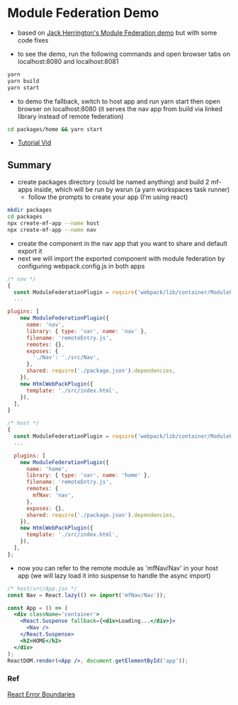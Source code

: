 # Module Federation Demo

- based on <a href='https://www.youtube.com/watch?v=K-yQB9YGmgE' >Jack Herrington's Module Federation demo</a> but with some code fixes

- to see the demo, run the following commands and open browser tabs on localhost:8080 and localhost:8081

```bash
yarn
yarn build
yarn start
```

- to demo the fallback, switch to host app and run yarn start then open browser on localhost:8080 (it serves the nav app from build via linked library instead of remote federation)

```bash
cd packages/home && yarn start
```

- <a href='#'>Tutorial Vid</a>

## Summary

- create packages directory (could be named anything) and build 2 mf-apps inside, which will be run by wsrun (a yarn workspaces task runner)
  - follow the prompts to create your app (I'm using react)

```bash
mkdir packages
cd packages
npx create-mf-app --name host
npx create-mf-app --name nav
```

- create the component in the nav app that you want to share and default export it
- next we will import the exported component with module federation by configuring webpack.config.js in both apps

```js
/* nav */
{
  const ModuleFederationPlugin = require('webpack/lib/container/ModuleFederationPlugin');
  ...

plugins: [
    new ModuleFederationPlugin({
      name: 'nav',
      library: { type: 'var', name: 'nav' },
      filename: 'remoteEntry.js',
      remotes: {},
      exposes: {
        './Nav': './src/Nav',
      },
      shared: require('./package.json').dependencies,
    }),
    new HtmlWebPackPlugin({
      template: './src/index.html',
    }),
  ],
}

/* host */
{
  const ModuleFederationPlugin = require('webpack/lib/container/ModuleFederationPlugin');
  ...

  plugins: [
    new ModuleFederationPlugin({
      name: 'home',
      library: { type: 'var', name: 'home' },
      filename: 'remoteEntry.js',
      remotes: {
        mfNav: 'nav',
      },
      exposes: {},
      shared: require('./package.json').dependencies,
    }),
    new HtmlWebPackPlugin({
      template: './src/index.html',
    }),
  ],
};
```

- now you can refer to the remote module as 'mfNav/Nav' in your host app (we will lazy load it into suspense to handle the async import)

```jsx
/* host/src/App.jsx */
const Nav = React.lazy(() => import('mfNav/Nav'));

const App = () => (
  <div className='container'>
    <React.Suspense fallback={<div>Loading...</div>}>
      <Nav />
    </React.Suspense>
    <h2>HOME</h2>
  </div>
);
ReactDOM.render(<App />, document.getElementById('app'));
```

### Ref

<a href='https://reactjs.org/docs/error-boundaries.html'>React Error Boundaries</a>
